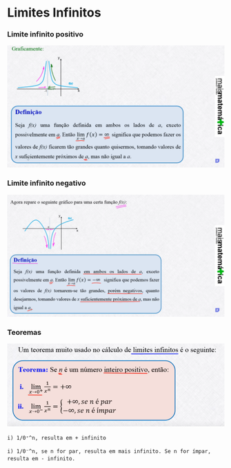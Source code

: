 # Limites Infinitos

### Limite infinito positivo
![img01](https://github.com/joao-pedro-angelo/AventurasPi/blob/main/imgs/limiteInfinitoPositivo.png)


### Limite infinito negativo
![img02](https://github.com/joao-pedro-angelo/AventurasPi/blob/main/imgs/limiteInfinitoNegativo.png)


### Teoremas
![img03](https://github.com/joao-pedro-angelo/AventurasPi/blob/main/imgs/teoremaLimiteInfinito.png)

```i) 1/0⁺^n, resulta em + infinito```

```i) 1/0⁻^n, se n for par, resulta em mais infinito. Se n for ímpar, resulta em - infinito.```
